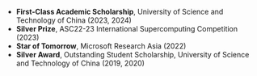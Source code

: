 - **First-Class Academic Scholarship**, University of Science and Technology of China (2023, 2024)
- **Silver Prize**, ASC22-23 International Supercomputing Competition (2023)
- **Star of Tomorrow**, Microsoft Research Asia (2022)
- **Silver Award**, Outstanding Student Scholarship, University of Science and Technology of China (2019, 2020)